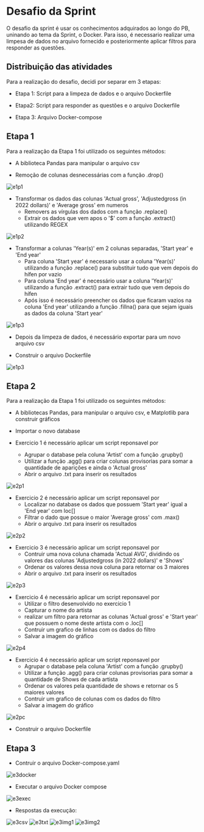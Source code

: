 # Desafio da Sprint

O desafio da sprint é usar os conhecimentos adquirados ao longo do PB, uninando ao tema da Sprint, o Docker.
Para isso, é necessario realizar uma limpesa de dados no arquivo fornecido e posteriormente aplicar filtros para responder as questões.

## Distribuição das atividades

Para a realização do desafio, decidi por separar em 3 etapas:

- Etapa 1: Script para a limpeza de dados e o arquivo Dockerfile

- Etapa2: Script para responder as questões e o arquivo Dockerfile

- Etapa 3: Arquivo Docker-compose

## Etapa 1

Para a realização da Etapa 1 foi utilizado os seguintes métodos:

- A biblioteca Pandas para manipular o arquivo csv

- Remoção de colunas desnecessárias com a função .drop()

![e1p1](../Evidencias/E1_p1.png)

- Transformar os dados das colunas 'Actual gross', 'Adjustedgross (in 2022 dollars)' e 'Average gross' em numeros
    - Removers as vírgulas dos dados com a função .replace()
    - Extrair os dados que vem apos o '$' com a função .extract() utilizando REGEX

![e1p2](../Evidencias/E1_p2.png)

- Transformar a colunas 'Year(s)' em 2 colunas separadas, 'Start year' e 'End year'
    - Para coluna 'Start year' é necessario usar a coluna 'Year(s)' utilizando a função .replace() para substituir tudo que vem depois do hífen por vazio
    - Para coluna 'End year' é necessário usar a coluna 'Year(s)' utilizando a função .extract() para extrair tudo que vem depois do hífen
    - Após isso é necessário preencher os dados que ficaram vazios na coluna 'End year' utilizando a função .fillna() para que sejam iguais as dados da coluna 'Start year'

![e1p3](../Evidencias/E1_p3.png)

- Depois da limpeza de dados, é necessário exportar para um novo arquivo csv

- Construir o arquivo Dockerfile

![e1p3](../Evidencias/E1_p4.png)

## Etapa 2

Para a realização da Etapa 1 foi utilizado os seguintes métodos:

- A bibliotecas Pandas, para manipular o arquivo csv, e Matplotlib para construir gráficos

- Importar o novo database

- Exercicio 1 é necessário aplicar um script reponsavel por 
    - Agrupar o database pela coluna 'Artist' com a função .grupby()
    - Utilizar a função .agg() para criar colunas provisorias para somar a quantidade de aparições e ainda o 'Actual gross'
    - Abrir o arquivo .txt para inserir os resultados

![e2p1](../Evidencias/E2_p1.png)

- Exercicio 2 é necessário aplicar um script reponsavel por 
    - Localizar no database os dados que possuem 'Start year' igual a 'End year' com loc[]
    - Filtrar o dado que possue o maior 'Average gross' com .max()
    - Abrir o arquivo .txt para inserir os resultados

![e2p2](../Evidencias/E2_p2.png)

- Exercicio 3 é necessário aplicar um script reponsavel por 
    - Contruir uma nova coluna chamada 'Actual AVG', dividindo os valores das colunas 'Adjustedgross (in 2022 dollars)' e 'Shows'
    - Ordenar os valores dessa nova coluna para retornar os 3 maiores 
    - Abrir o arquivo .txt para inserir os resultados

![e2p3](../Evidencias/E2_p3.png)

- Exercicio 4 é necessário aplicar um script reponsavel por
    - Utilizar o filtro desenvolvido no exercicio 1
    - Capturar o nome do artista
    - realizar um filtro para retornar as colunas 'Actual gross' e 'Start year' que possuem o nome deste artista com o .loc[]
    - Contruir um grafico de linhas com os dados do filtro
    - Salvar a imagem do gráfico

![e2p4](../Evidencias/E2_p4.png)

- Exercicio 4 é necessário aplicar um script reponsavel por
    - Agrupar o database pela coluna 'Artist' com a função .grupby()
    - Utilizar a função .agg() para criar colunas provisorias para somar a quantidade de Shows de cada artista
    - Ordenar os valores pela quantidade de shows e retornar os 5 maiores valores
    - Contruir um grafico de colunas com os dados do filtro
    - Salvar a imagem do gráfico

![e2pc](../Evidencias/E2_pcinco.png)

- Construir o arquivo Dockerfile

## Etapa 3

- Contruir o arquivo Docker-compose.yaml

![e3docker](../Evidencias/E3_docker.png)

- Executar o arquivo Docker compose

![e3exec](../Evidencias/E3_exec.png)

- Respostas da execução:

![e3csv](../Evidencias/E3_csv.png)
![e3txt](../Evidencias/E3_txt.png)
![e3img1](../Evidencias/q4.png)
![e3img2](../Evidencias/q5.png)




